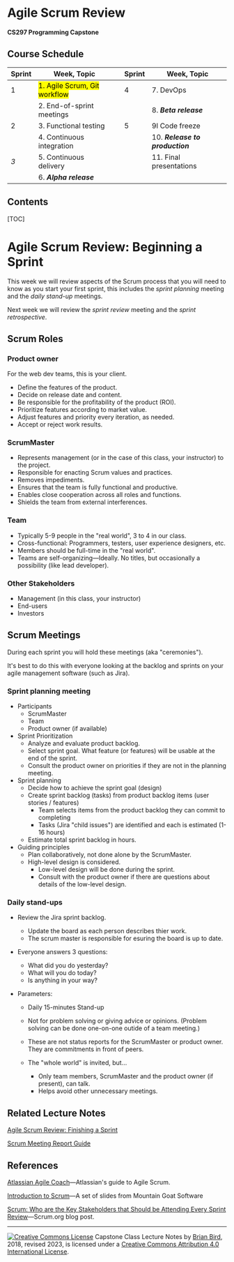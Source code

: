 <h1>Agile Scrum Review</h1>

**CS297 Programming Capstone**

<h2>Course Schedule</h2>

| Sprint | Week, Topic                               |      | Sprint | Week, Topic                     |
| ------ | ----------------------------------------- | ---- | ------ | ------------------------------- |
| 1      | <mark>1. Agile Scrum, Git workflow</mark> |      | 4      | 7. DevOps                       |
|        | 2. End-of-sprint meetings                 |      |        | 8. ***Beta release***           |
| 2      | 3. Functional testing                     |      | 5      | 9l Code freeze                  |
|        | 4. Continuous integration                 |      |        | 10. ***Release to production*** |
| *3*    | 5. Continuous delivery                    |      |        | 11. Final presentations         |
|        | 6. ***Alpha release***                    |      |        |                                 |

<h2>Contents</h2>

[TOC]

# Agile Scrum Review: Beginning a Sprint

This week we will review aspects of the Scrum process that you will need to know as you start your first sprint, this includes the *sprint planning* meeting and the *daily stand-up* meetings.

Next week we will review the *sprint review* meeting and the *sprint retrospective*.

## Scrum Roles

### Product owner

For the web dev teams, this is your client.

- Define the features of the product.
- Decide on release date and content.
- Be responsible for the profitability of the product (ROI).
- Prioritize features according to market value.
- Adjust features and priority every iteration, as needed.
- Accept or reject work results.

### ScrumMaster

- Represents management (or in the case of this class, your instructor) to the project.
- Responsible for enacting Scrum values and practices.
- Removes impediments.
- Ensures that the team is fully functional and productive.
- Enables close cooperation across all roles and functions.
- Shields the team from external interferences.

### Team

- Typically 5-9 people in the "real world", 3 to 4 in our class.
- Cross-functional:
  Programmers, testers, user experience designers, etc.
- Members should be full-time in the "real world".
- Teams are self-organizing&mdash;Ideally. No titles, but occasionally a possibility (like lead developer).

### Other Stakeholders

- Management (in this class, your instructor)
- End-users
- Investors



## Scrum Meetings

During each sprint you will hold these meetings (aka "ceremonies").

It's best to do this with everyone looking at the backlog and sprints on your agile management software (such as Jira).

### Sprint planning meeting

- Participants
  - ScrumMaster
  - Team
  - Product owner (if available)
- Sprint Prioritization
  - Analyze and evaluate product backlog.
  - Select sprint goal. What feature (or features) will be usable at the end of the sprint.
  - Consult the product owner on priorities if they are not in the planning meeting.
- Sprint planning
  - Decide how to achieve the sprint goal (design)
  - Create sprint backlog (tasks) from product backlog items (user stories / features)
    - Team selects items from the product backlog they can commit to completing
    - Tasks (Jira "child issues") are identified and each is estimated (1-16 hours)
  - Estimate total sprint backlog in hours.
- Guiding principles
  - Plan collaboratively, not done alone by the ScrumMaster.
  - High-level design is considered.
    - Low-level design will be done during the sprint.
    - Consult with the product owner if there are questions about details of the low-level design.



### Daily stand-ups

- Review the Jira sprint backlog.
  - Update the board as each person describes thier work.
  - The scrum master is responsible for esuring the board is up to date.
- Everyone answers 3 questions:
  - What did you do yesterday?
  - What will you do today?
  - Is anything in your way?

- Parameters:
  - Daily
    15-minutes
    Stand-up

  - Not for problem solving or giving advice or opinions.
    (Problem solving can be done one-on-one outide of a team meeting.)

  - These are not status reports for the ScrumMaster
    or product owner. They are commitments in front of peers.

  - The "whole world" is invited, but...

    - Only team members, ScrumMaster and the product owner (if present), can talk.
    - Helps avoid other unnecessary meetings.

## Related Lecture Notes

[Agile Scrum Review: Finishing a Sprint](CS297-LN-W02-D2-AgileProjectMgmt2.html )

[Scrum Meeting Report Guide](../CS297_MeetingReportGuide.html)



## References

[Atlassian Agile Coach](https://www.atlassian.com/agile)&mdash;Atlassian's guide to Agile Scrum.

[Introduction to Scrum](https://www.mountaingoatsoftware.com/presentations/an-introduction-to-scrum)&mdash;A set of slides from Mountain Goat Software

[Scrum: Who are the Key Stakeholders that Should be Attending Every Sprint Review](https://www.scrum.org/resources/blog/scrum-who-are-key-stakeholders-should-be-attending-every-sprint-review)&mdash;Scrum.org blog post.



------

[![Creative Commons License](https://i.creativecommons.org/l/by/4.0/88x31.png)](http://creativecommons.org/licenses/by/4.0/)
Capstone Class Lecture Notes by [Brian Bird](https://profbird.dev), 2018, revised <time>2023</time>, is licensed under a [Creative Commons Attribution 4.0 International License](http://creativecommons.org/licenses/by/4.0/). 
